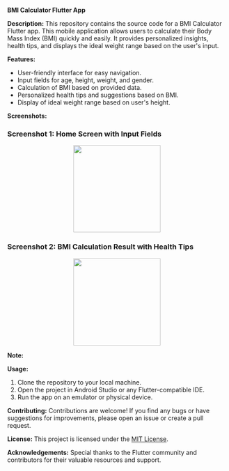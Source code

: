 **BMI Calculator Flutter App**

**Description:**
This repository contains the source code for a BMI Calculator Flutter app. This mobile application allows users to calculate their Body Mass Index (BMI) quickly and easily. It provides personalized insights, health tips, and displays the ideal weight range based on the user's input.

**Features:**
- User-friendly interface for easy navigation.
- Input fields for age, height, weight, and gender.
- Calculation of BMI based on provided data.
- Personalized health tips and suggestions based on BMI.
- Display of ideal weight range based on user's height.

**Screenshots:**

### Screenshot 1: Home Screen with Input Fields

<p align="center">
 <img src="https://github.com/atharva-narkhede/bmi_calculator_flutter/assets/106006803/9f3c4355-4a3e-45d6-8858-ef743adb32bb" width="200">  
</p>

### Screenshot 2: BMI Calculation Result with Health Tips

<p align="center">
  <img src="https://github.com/atharva-narkhede/bmi_calculator_flutter/assets/106006803/e4b05119-7876-4c0e-83a6-c69a625b480c" width="200">
</p>


**Note:**


**Usage:**
1. Clone the repository to your local machine.
2. Open the project in Android Studio or any Flutter-compatible IDE.
3. Run the app on an emulator or physical device.

**Contributing:**
Contributions are welcome! If you find any bugs or have suggestions for improvements, please open an issue or create a pull request.

**License:**
This project is licensed under the [MIT License](LICENSE).

**Acknowledgements:**
Special thanks to the Flutter community and contributors for their valuable resources and support.
